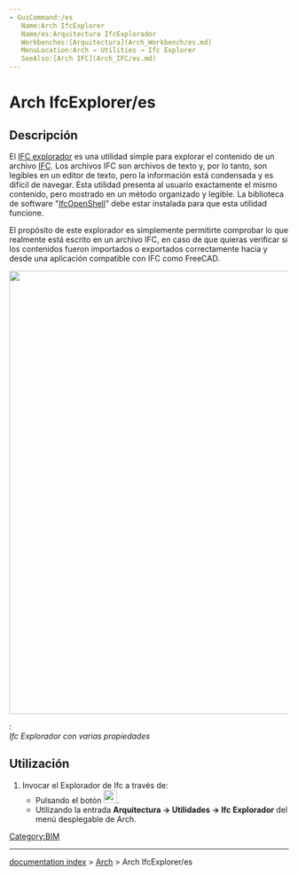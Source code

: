 ```yaml
---
- GuiCommand:/es
   Name:Arch IfcExplorer
   Name/es:Arquitectura IfcExplorador
   Workbenches:[Arquitectura](Arch_Workbench/es.md)
   MenuLocation:Arch → Utilities → Ifc Explorer
   SeeAlso:[Arch IFC](Arch_IFC/es.md)
---
```


# Arch IfcExplorer/es


</div>

## Descripción

El [IFC explorador](Arch_IfcExplorer.md) es una utilidad simple para explorar el contenido de un archivo [IFC](Arch_IFC/es.md). Los archivos IFC son archivos de texto y, por lo tanto, son legibles en un editor de texto, pero la información está condensada y es difícil de navegar. Esta utilidad presenta al usuario exactamente el mismo contenido, pero mostrado en un método organizado y legible. La biblioteca de software \"[IfcOpenShell](IfcOpenShell/es.md)\" debe estar instalada para que esta utilidad funcione.

El propósito de este explorador es simplemente permitirte comprobar lo que realmente está escrito en un archivo IFC, en caso de que quieras verificar si los contenidos fueron importados o exportados correctamente hacia y desde una aplicación compatible con IFC como FreeCAD.

<img alt="" src=images/Arch_IfcExplorer_example.jpg  style="width:800px;">

:   
    *Ifc Explorador con varias propiedades*
    

## Utilización

1.  Invocar el Explorador de Ifc a través de:
    -   Pulsando el botón <img alt="" src=images/IFC.svg  style="width:24px;">.
    -   Utilizando la entrada **Arquitectura → Utilidades → Ifc Explorador** del menú desplegable de Arch.


<div class="mw-translate-fuzzy">





</div>


 

[Category:BIM](Category:BIM.md)

---
[documentation index](../README.md) > [Arch](Arch_Workbench.md) > Arch IfcExplorer/es
